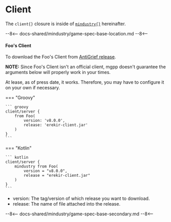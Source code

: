 # Client
The `client{}` closure is inside of [`mindustry{}`](overview.md) hereinafter.

--8<--
docs-shared/mindustry/game-spec-base-location.md
--8<--

#### Foo's Client
To download the Foo's Client from [AntiGrief release](https://github.com/mindustry-antigrief/mindustry-client/releases).

**NOTE:** Since Foo's Client isn't an official client, mgpp
doesn't guarantee the arguments below will properly work in your times.

At lease, as of press date, it works. 
Therefore, you may have to configure it on your own if necessary. 

=== "Groovy"

    ``` groovy
    client/server {
        from Foo(
            version: 'v8.0.0',
            release: 'erekir-client.jar'
        )
    }
    ```

=== "Kotlin"

    ``` kotlin
    client/server {
        mindustry from Foo(
            version = "v8.0.0",
            release = "erekir-client.jar"
        )
    }
    ```

- version: The tag/version of which release you want to download.
- release: The name of file attached into the release.


--8<--
docs-shared/mindustry/game-spec-base-secondary.md
--8<--